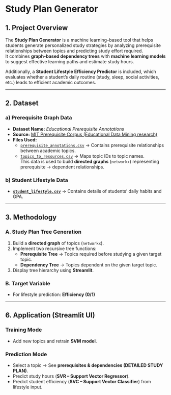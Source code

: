 # Study Plan Generator

## 1. Project Overview
The **Study Plan Generator** is a machine learning–based tool that helps students generate personalized study strategies by analyzing prerequisite relationships between topics and predicting study effort required.  
It combines **graph-based dependency trees** with **machine learning models** to suggest effective learning paths and estimate study hours.  

Additionally, a **Student Lifestyle Efficiency Predictor** is included, which evaluates whether a student’s daily routine (study, sleep, social activities, etc.) leads to efficient academic outcomes.  

---

## 2. Dataset

### a) Prerequisite Graph Data
- **Dataset Name:** *Educational Prerequisite Annotations*  
- **Source:** [MIT Prerequisite Corpus (Educational Data Mining research)](https://people.cs.umass.edu/~miyyer/pubs/2016_naacl_prereq.pdf)  
- **Files Used:**  
  - [`prerequisite_annotations.csv`](https://raw.githubusercontent.com/rajarshd/Github-Data/master/prerequisite_annotations.csv) → Contains prerequisite relationships between academic topics.  
  - [`topics_to_resources.csv`](https://raw.githubusercontent.com/rajarshd/Github-Data/master/topics_to_resources.csv) → Maps topic IDs to topic names.  
This data is used to build **directed graphs** (`networkx`) representing prerequisite → dependent relationships.  

### b) Student Lifestyle Data
- **[`student_lifestyle.csv`](https://raw.githubusercontent.com/ansh941/Machine-Learning-Datasets/master/student_lifestyle.csv)** → Contains details of students’ daily habits and GPA.  

---

## 3. Methodology

### A. Study Plan Tree Generation
1. Build a **directed graph** of topics (`networkx`).  
2. Implement two recursive tree functions:  
   - **Prerequisite Tree** → Topics required before studying a given target topic.  
   - **Dependency Tree** → Topics dependent on the given target topic.  
3. Display tree hierarchy using **Streamlit**.  

### B. Target Variable
- For lifestyle prediction: **Efficiency (0/1)**

---

## 6. Application (Streamlit UI)

### Training Mode
- Add new topics and retrain **SVM model**.  

### Prediction Mode
- Select a topic → See **prerequisites & dependencies (DETAILED STUDY PLAN)**.  
- Predict study hours (**SVR – Support Vector Regressor**).  
- Predict student efficiency (**SVC – Support Vector Classifier**) from lifestyle input.  
